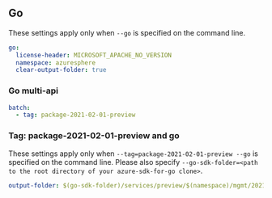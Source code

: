 ## Go

These settings apply only when `--go` is specified on the command line.

``` yaml $(go)
go:
  license-header: MICROSOFT_APACHE_NO_VERSION
  namespace: azuresphere
  clear-output-folder: true
```

### Go multi-api

``` yaml $(go) && $(multiapi)
batch:
  - tag: package-2021-02-01-preview
```

### Tag: package-2021-02-01-preview and go

These settings apply only when `--tag=package-2021-02-01-preview --go` is specified on the command line.
Please also specify `--go-sdk-folder=<path to the root directory of your azure-sdk-for-go clone>`.

``` yaml $(tag) == 'package-2021-02-01-preview' && $(go)
output-folder: $(go-sdk-folder)/services/preview/$(namespace)/mgmt/2021-02-01-preview/$(namespace)
```

